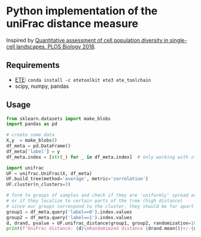 # Python implementation of the uniFrac distance measure

Inspired by [Quantitative assessment of cell population diversity in single-cell landscapes. PLOS Biology 2018](https://journals.plos.org/plosbiology/article?id=10.1371%2Fjournal.pbio.2006687).

## Requirements
- [ETE](http://etetoolkit.org/): `conda install -c etetoolkit ete3 ete_toolchain`
- scipy, numpy, pandas

## Usage
```python
from sklearn.datasets import make_blobs
import pandas as pd

# create some data
X,y  = make_blobs()
df_meta = pd.DataFrame()
df_meta['label'] = y
df_meta.index = [str(_) for _ in df_meta.index]  # only working with str in the index for now

import unifrac
UF = unifrac.UniFrac(X, df_meta)
UF.build_tree(method='average', metric='correlation')
UF.cluster(n_clusters=3)

# form to groups of samples and check if they are 'uniformly' spread across the tree (small distance)
# or if they localize to certain parts of the tree (high distance)
# since our groups correspond to the cluster, they should be far apart in uniFrac distance
group1 = df_meta.query('label==0').index.values
group2 = df_meta.query('label==1').index.values
d, drand, pvalue = UF.unifrac_distance(group1, group2, randomization=100)
print(f'UniFrac distance: {d}\nRandomimzed distance {drand.mean()}+/-{drand.std()}\np={pvalue}')```